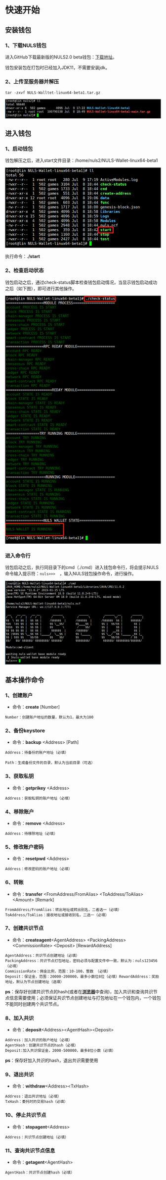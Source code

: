 # 快速开始

## 安装钱包

### 1、下载NULS钱包

进入GitHub下载最新版的NULS2.0 beta钱包：[下载地址](https://github.com/nuls-io/nuls-v2/releases)。

钱包安装包在打包时已经加入JDK11，不需要安装jdk。

### 2、上传至服务器并解压

```
tar -zxvf NULS-Walltet-linux64-beta1.tar.gz
```

![20190327144549](./nodeWalletGuide/20190327144549.png)

## 进入钱包

### 1、启动钱包

钱包解压之后，进入start文件目录：/home/nuls2/NULS-Wallet-linux64-beta1

![20190327150757](./nodeWalletGuide/20190327150757.png)

执行命令：**./start**

### 2、检查启动状态

钱包启动之后，通过check-status脚本检查钱包启动情况，当显示钱包启动成功之后（如下图），即可进行其他操作。

![20190709172800](./nodeWalletGuide/20190709172800.png)

### 进入命令行

钱包启动之后，执行同目录下的cmd（./cmd）进入钱包命令行，将会提示NULS命令输入提示符：`nuls>>>  `，输入NULS钱包操作命令，进行操作。

![20190327223858](./nodeWalletGuide/20190327223858.png)

## 基本操作命令

### 1、创建账户

- 命令：**create** [Number]

```
Number：创建账户地址的数量，默认为1，最大为100
```
### 2、备份keystore

- 命令：**backup** &lt;Address&gt;  [Path]

```
Address：待备份的账户地址（必填）

Path：生成备份文件的目录，默认为当前目录（可选）
```

### 3、获取私钥

- 命令：**getprikey** &lt;Address&gt;

```
Address：获取私钥的账户地址（必填）
```

### 4、移除账户

- 命令：**remove** &lt;Address&gt;

```
Address：待移除地址（必填）
```

### 5、修改账户密码

- 命令：**resetpwd** &lt;Address&gt;

```
Address：修改密码的账户地址（必填）
```

### 6、转账

- 命令：**transfer** &lt;FromAddress/FromAlias&gt; &lt;ToAddress/ToAlias&gt; &lt;Amount&gt; [Remark]

```
FromAddress/FromAlias：转出地址或转出别名，二者选一（必填）
ToAddress/ToAlias：接收地址或接收别名，二选一（必填）
```

### 7、创建共识节点

- 命令：**createagent**&lt;AgentAddress&gt; &lt;PackingAddress&gt; &lt;CommissionRate&gt; &lt;Deposit&gt; [RewardAddress]

```
AgentAddress：共识节点创建地址（必填）
PackingAddress：共识节点打包地址，密码必须与配置文件中一致，默认为：nuls123456（必填）
CommissionRate：佣金比例，范围：10-100，整数 （必填）
Deposit：保证金，范围：20000-200000，最多小数位8位（必填）RewardAddress：奖励地址，默认为节点创建地址（选填）
```

**ps**：保存好创建共识节点的hash(或者在[**浏览器**](http://alpha.nulscan.io)中查询)，加入共识和查询共识节点信息需要使用；必须保证共识节点创建地址与打包地址在一个钱包内，一个钱包不能同时创建两个共识节点。

### 8、加入共识

- 命令：**deposit**&lt;Address&gt;&lt;AgentHash&gt;&lt;Deposit&gt;

```
Address：加入共识的账户地址（必填）
AgentHash：创建共识节点的hash（必填）
Deposit:加入共识保证金，2000-500000，最多8位小数（必填）
```

**ps**：保存好加入共识的hash，退出共识需要使用

### 9、退出共识

- 命令：**withdraw**&lt;Address&gt;&lt;TxHash&gt;

```
Address：退出共识地址（必填）
TxHash：委托时的交易hash（必填）
```

### 10、停止共识节点

- 命令：**stopagent**&lt;Address&gt;

```
Address：共识节点创建地址（必填）
```

### 11、查询共识节点信息

- 命令：**getagent**&lt;AgentHash&gt; 

```
AgentHash：共识节点创建hash（必填）
```